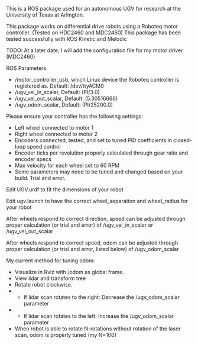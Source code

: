This is a ROS package used for an autonomous UGV for research at the University of Texas at Arlington.

This package works on differential drive robots using a Roboteq motor controller. (Tested on HDC2460 and MDC2460)
This package has been tested successfully with ROS Kinetic and Melodic

TODO: At a later date, I will add the configuration file for my motor driver (MDC2460)

ROS Parameters
* /motor_controller_usb, which Linux device the Roboteq controller is registered as. Default: /dev/ttyACM0
* /ugv_vel_in_scalar, Default: (PI/3.0)
* /ugv_vel_out_scalar, Default: (5.30516666)
* /ugv_odom_scalar, Default: (PI/25200.0)
        
Please ensure your controller has the following settings:
* Left wheel connected to motor 1
* Right wheel connected to motor 2
* Encoders connected, tested, and set to tuned PID coefficients in closed-loop speed control
* Encoder ticks per revolution properly calculated through gear ratio and encoder specs
* Max velocity for each wheel set to 60 RPM
* Some parameters may need to be tuned and changed based on your build. Trial and error.

Edit UGV.urdf to fit the dimensions of your robot

Edit ugv.launch to have the correct wheel_separation and wheel_radius for your robot

After wheels respond to correct direction, speed can be adjusted through proper calculation (or trial and error) of /ugv_vel_in_scalar or /ugv_vel_out_scalar

After wheels respond to correct speed, odom can be adjusted through proper calculation (or trial and error, listed below) of /ugv_odom_scalar

My current method for tuning odom:
* Visualize in Rviz with /odom as global frame.
* View lidar and transform tree
* Rotate robot clockwise.
* * If lidar scan rotates to the right: Decrease the /ugv_odom_scalar parameter
* * If lidar scan rotates to the left:  Increase the /ugv_odom_scalar parameter
* When robot is able to rotate N-rotations without rotation of the laser scan, odom is properly tuned (my N=100)
